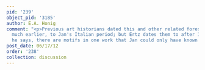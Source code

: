 ```yaml
---
pid: '239'
object_pid: '3185'
author: E.A. Honig
comment: "<p>Previous art historians dated this and other related forest landscapes
  much earlier, to Jan's Italian period; but Ertz dates them to after 1604 because,
  he says, there are motifs in one work that Jan could only have known from Prague.</p>\n"
post_date: 06/17/12
order: '238'
collection: discussion
---
```

